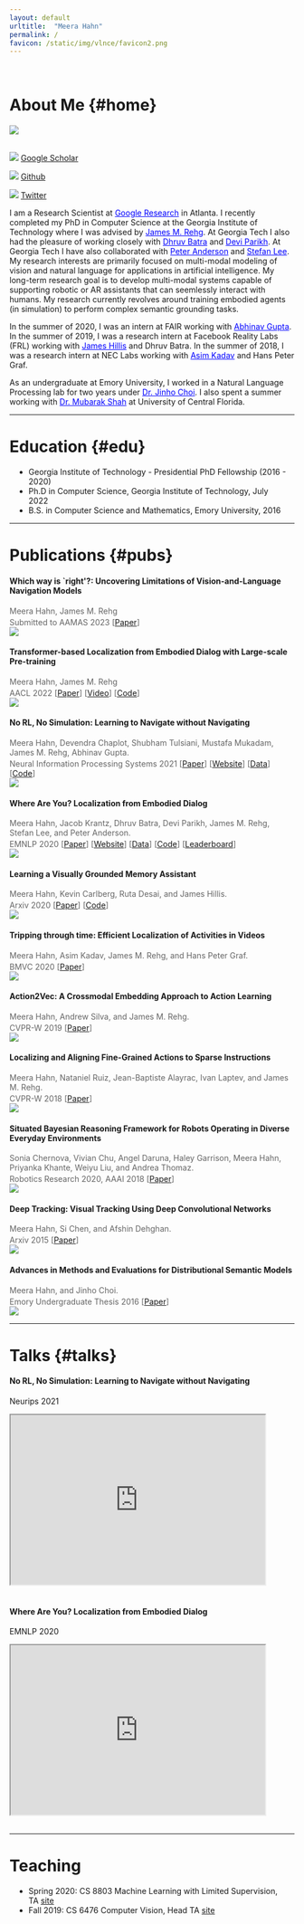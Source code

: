 ```yaml
---
layout: default
urltitle:  "Meera Hahn"
permalink: /
favicon: /static/img/vlnce/favicon2.png
---
```


<br>

# About Me {#home}

<div class="row">
    <div class="column1">
        <img class="circular_image"  src="static/img/people/meera.jpg"/>
        <br>
        <br>
        <p><img src="https://img.icons8.com/material-outlined/24/000000/google-scholar.png"/>   <a href="https://scholar.google.com/citations?user=XNXylX0AAAAJ&hl=en">Google Scholar</a></p>
        <p><img src="https://img.icons8.com/material-outlined/24/000000/github.png"/>   <a href="https://github.com/meera1hahn">Github</a></p>
        <p><img src="https://img.icons8.com/ios-glyphs/30/000000/twitter--v1.png"/> <a href="https://twitter.com/MeeraHahn?ref_src=twsrc%5Etfw">Twitter</a></p>
    </div>
    <div class="column2">
    <p>I am a Research Scientist at <a href="https://research.google/" style="color: blue">Google Research</a> in Atlanta. I recently completed my PhD in Computer Science at the Georgia Institute of Technology where I was advised by <a href="https://rehg.org/" style="color: blue">James M. Rehg</a>. At Georgia Tech I also had the pleasure of working closely with 
    <a href="https://www.cc.gatech.edu/~dbatra/" style="color: blue">Dhruv Batra</a> and <a href="https://www.cc.gatech.edu/~parikh/" style="color: blue">Devi Parikh</a>. At Georgia Tech I have also collaborated with <a href="https://panderson.me/" style="color: blue">Peter Anderson</a> and <a href="https://web.engr.oregonstate.edu/~leestef/" style="color: blue">Stefan Lee</a>. My research interests are primarily focused on multi-modal modeling of vision and natural language for applications in artificial intelligence. My long-term research goal is to develop multi-modal systems capable of supporting robotic or AR assistants that can seemlessly interact with humans. My research currently revolves around training embodied agents (in simulation) to perform complex semantic grounding tasks.
    </p>
    <p>In the summer of 2020, I was an intern at FAIR working with <a href="http://www.cs.cmu.edu/~abhinavg/" style="color: blue">Abhinav Gupta</a>. In the summer of 2019, I was a research intern at Facebook Reality Labs (FRL) working with <a href="https://scholar.google.com/citations?user=8jWt18AAAAAJ&hl=en" style="color: blue">James Hillis</a> and Dhruv Batra. In the summer of 2018, I was a research intern at NEC Labs working with <a href="https://www.nec-labs.com/asim-kadav" style="color: blue">Asim Kadav</a> and Hans Peter Graf. </p>
    <p>As an undergraduate at Emory University, I worked in a Natural Language Processing lab for two years under <a href="http://www.mathcs.emory.edu/~choi/home.html" style="color: blue">Dr. Jinho Choi</a>. I also spent a summer working with <a href="https://www.crcv.ucf.edu/person/mubarak-shah/" style="color: blue">Dr. Mubarak Shah</a> at University of Central Florida.
    </p>
    </div>
</div>
<hr>

# Education {#edu}

<div class="row">
  <div class="col-xs-12">
      <ul style="margin:10px 10px 10px;"  class="col-xs-12">
        <li>Georgia Institute of Technology - Presidential PhD Fellowship (2016 - 2020)</li>
        <li>Ph.D in Computer Science, Georgia Institute of Technology, July 2022</li>
        <li>B.S. in Computer Science and Mathematics, Emory University, 2016</li>
    </ul>
  </div>
</div>
<hr>

# Publications {#pubs}

<div class="row">
    <div class="col-xs-12">
        <h4>Which way is `right'?: Uncovering Limitations of Vision-and-Language Navigation Models</h4>
    </div>
    <div class="col-xs-12" style="margin-top: 3px; color: #666;">
        Meera Hahn, James M. Rehg<br>    </div>
    <div class="col-xs-12" style="margin-top: 3px; color: #666;">
      Submitted to AAMAS 2023
      [<a href="{{site.baseurl}}/static/img/files/AACL_Uncovering_Limitations.pdf">Paper</a>]
    </div>
</div>
<div class="row">
    <div class="col-xs-12">
          <img class="teaser" src="{{site.baseurl}}/static/img/files/uncovering.jpg">
    </div>
</div>

<div class="row">
    <div class="col-xs-12">
        <h4>Transformer-based Localization from Embodied Dialog with Large-scale Pre-training</h4>
    </div>
    <div class="col-xs-12" style="margin-top: 3px; color: #666;">
        Meera Hahn, James M. Rehg<br>    </div>
    <div class="col-xs-12" style="margin-top: 3px; color: #666;">
      AACL 2022
      [<a href="https://arxiv.org/abs/2210.04864">Paper</a>]
      [<a href="https://youtu.be/eLZ8XOYes7I">Video</a>]
      [<a href="https://github.com/meera1hahn/Graph_LED">Code</a>]
    </div>

</div>
<div class="row">
    <div class="col-xs-12">
          <img class="teaser" src="{{site.baseurl}}/static/img/files/ledbert.jpg">
    </div>
</div>


<div class="row">
    <div class="col-xs-12">
        <h4>No RL, No Simulation: Learning to Navigate without Navigating</h4>
    </div>
    <div class="col-xs-12" style="margin-top: 3px; color: #666;">
        Meera Hahn, Devendra Chaplot, Shubham Tulsiani, Mustafa Mukadam, James M. Rehg, Abhinav Gupta.<br>    </div>
    <div class="col-xs-12" style="margin-top: 3px; color: #666;">
      Neural Information Processing Systems 2021
      [<a href="https://arxiv.org/abs/2110.09470">Paper</a>]
      [<a href="https://meerahahn.github.io/nrns/">Website</a>]
      [<a href="https://meerahahn.github.io/nrns/data">Data</a>]
      [<a href="https://github.com/meera1hahn/NRNS">Code</a>]
    </div>
</div>
<div class="row">
    <div class="col-xs-12">
          <img class="teaser" src="{{site.baseurl}}/static/img/files/nrns.jpg">
    </div>
</div>

<div class="row">
    <div class="col-xs-12">
        <h4>Where Are You? Localization from Embodied Dialog</h4>
    </div>
    <div class="col-xs-12" style="margin-top: 3px; color: #666;">
        Meera Hahn, Jacob Krantz, Dhruv Batra, Devi Parikh, James M. Rehg, Stefan Lee, and Peter Anderson.<br>    </div>
    <div class="col-xs-12" style="margin-top: 3px; color: #666;">
      EMNLP 2020
      [<a href='https://www.aclweb.org/anthology/2020.emnlp-main.59.pdf'>Paper</a>]
      [<a href="https://meerahahn.github.io/way">Website</a>]
      [<a href="https://meerahahn.github.io/way/data">Data</a>]
      [<a href="https://github.com/meera1hahn/Graph_LED">Code</a>]
      [<a href="https://eval.ai/web/challenges/challenge-page/1206">Leaderboard</a>]
    </div>
</div>
<div class="row">
    <div class="col-xs-12">
          <img class="teaser" src="{{site.baseurl}}/static/img/files/way.jpg">
    </div>
</div>

<div class="row">
    <div class="col-xs-12">
        <h4>Learning a Visually Grounded Memory Assistant</h4>
    </div>
    <div class="col-xs-12" style="margin-top: 3px; color: #666;">
        Meera Hahn, Kevin Carlberg, Ruta Desai, and James Hillis.<br>
    </div>
    <div class="col-xs-12" style="margin-top: 3px; color: #666;">
      Arxiv 2020
      [<a href="https://arxiv.org/abs/2210.03787">Paper</a>]
      [<a href="https://github.com/meera1hahn/Visual-Assistant">Code</a>]
    </div>
</div>
<div class="row">
    <div class="col-xs-12">
          <img class="teaser" src="{{site.baseurl}}/static/img/files/assistant.jpg">
    </div>
</div>

<div class="row">
    <div class="col-xs-12">
        <h4>Tripping through time: Efficient Localization of Activities in Videos</h4>
    </div>
    <div class="col-xs-12" style="margin-top: 3px; color: #666;">
        Meera Hahn, Asim Kadav, James M. Rehg, and Hans Peter Graf.<br>
    </div>
    <div class="col-xs-12" style="margin-top: 3px; color: #666;">
      BMVC 2020
      [<a href="https://www.bmvc2020-conference.com/assets/papers/0549.pdf">Paper</a>]
    </div>
</div>
<div class="row">
    <div class="col-xs-12">
          <img class="teaser" src="{{site.baseurl}}/static/img/files/tall.jpg">
    </div>
</div>


<div class="row">
    <div class="col-xs-12">
        <h4>Action2Vec: A Crossmodal Embedding Approach to Action Learning</h4>
    </div>
    <div class="col-xs-12" style="margin-top: 3px; color: #666;">
        Meera Hahn, Andrew Silva, and James M. Rehg.<br>
    </div>
    <div class="col-xs-12" style="margin-top: 3px; color: #666;">
      CVPR-W 2019
      [<a href="https://arxiv.org/abs/1901.00484">Paper</a>]
    </div>
</div>
<div class="row">
    <div class="col-xs-12">
          <img class="teaser" src="{{site.baseurl}}/static/img/files/action2vec.jpg">
    </div>
</div>

<div class="row">
    <div class="col-xs-12">
        <h4>Localizing and Aligning Fine-Grained Actions to Sparse Instructions</h4>
    </div>
    <div class="col-xs-12" style="margin-top: 3px; color: #666;">
        Meera Hahn, Nataniel Ruiz, Jean-Baptiste Alayrac, Ivan Laptev, and James M. Rehg.<br>
    </div>
    <div class="col-xs-12" style="margin-top: 3px; color: #666;">
      CVPR-W 2018
      [<a href="https://arxiv.org/pdf/1809.08381.pdf">Paper</a>]
    </div>
</div>
<div class="row">
    <div class="col-xs-12">
          <img class="teaser" src="{{site.baseurl}}/static/img/files/align.jpg">
    </div>
</div>

<div class="row">
    <div class="col-xs-12">
        <h4>Situated Bayesian Reasoning Framework for Robots Operating in Diverse Everyday Environments</h4>
    </div>
    <div class="col-xs-12" style="margin-top: 3px; color: #666;">
        Sonia Chernova, Vivian Chu, Angel Daruna, Haley Garrison, Meera Hahn, Priyanka Khante, Weiyu Liu, and Andrea Thomaz.<br>
    </div>
    <div class="col-xs-12" style="margin-top: 3px; color: #666;">
      Robotics Research 2020, AAAI 2018
      [<a href="https://link.springer.com/chapter/10.1007/978-3-030-28619-4_29">Paper</a>]
    </div>
</div>
<div class="row">
    <div class="col-xs-12">
          <img class="teaser" src="{{site.baseurl}}/static/img/files/situated.jpg">
    </div>
</div>

<div class="row">
    <div class="col-xs-12">
        <h4>Deep Tracking: Visual Tracking Using Deep Convolutional Networks</h4>
    </div>
    <div class="col-xs-12" style="margin-top: 3px; color: #666;">
        Meera Hahn, Si Chen, and Afshin Dehghan.<br>
    </div>
    <div class="col-xs-12" style="margin-top: 3px; color: #666;">
      Arxiv 2015
      [<a href="https://arxiv.org/abs/1512.03993">Paper</a>]
    </div>
</div>
<div class="row">
    <div class="col-xs-12">
          <img class="teaser" src="{{site.baseurl}}/static/img/files/tracking.jpg">
    </div>
</div>

<div class="row">
    <div class="col-xs-12">
        <h4>Advances in Methods and Evaluations for Distributional Semantic Models</h4>
    </div>
    <div class="col-xs-12" style="margin-top: 3px; color: #666;">
        Meera Hahn, and Jinho Choi.<br>
    </div>
    <div class="col-xs-12" style="margin-top: 3px; color: #666;">
      Emory Undergraduate Thesis 2016
      [<a href="http://pid.emory.edu/ark:/25593/rj67f">Paper</a>]
    </div>
</div>
<div class="row">
    <div class="col-xs-12">
          <img class="teaser" src="{{site.baseurl}}/static/img/files/thesis.jpg">
    </div>
</div>
<hr>

# Talks {#talks}

<div class="row">
  <div class="col-xs-12">
    <h4>No RL, No Simulation: Learning to Navigate without Navigating</h4>
    <p>Neurips 2021</p>
      <iframe width="450" height="300" margin-bottom="20px" src="https://www.youtube.com/embed/6YxmkjtJomA"></iframe>
  </div>
  <div class="col-xs-12">
    <br>
    <h4>Where Are You? Localization from Embodied Dialog</h4>
    <p>EMNLP 2020</p>
    <iframe width="450" height="300"  src="https://www.youtube.com/embed/RtIq_YXpiXY"></iframe>
  </div>
</div>
<br>
<hr>

# Teaching 

<div class="row">
<div class="col-xs-12">
    <ul style="margin:10px 10px 10px;"  class="col-xs-12">
      <li>Spring 2020: CS 8803 Machine Learning with Limited Supervision, TA <a href="https://sites.google.com/view/fall2019-cs8803-ls">site</a></li>
      <li>Fall 2019: CS 6476 Computer Vision, Head TA <a href="https://sites.google.com/view/cs4476-6476-sp2020">site</a></li>
   </ul>
</div>
</div>
